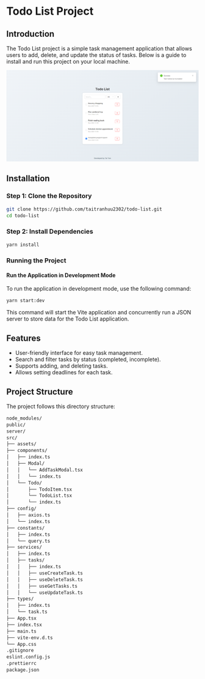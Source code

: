 # Todo List Project
## Introduction
The Todo List project is a simple task management application that allows users to add, delete, and update the status of tasks. Below is a guide to install and run this project on your local machine.

![Screenshot of Todo List Application](screenshot.png)

## Installation

### Step 1: Clone the Repository
```bash
git clone https://github.com/taitranhuu2302/todo-list.git
cd todo-list
```

### Step 2: Install Dependencies
```bash
yarn install
```

### Running the Project
#### Run the Application in Development Mode
To run the application in development mode, use the following command:
```bash
yarn start:dev
```
This command will start the Vite application and concurrently run a JSON server to store data for the Todo List application.

## Features
- User-friendly interface for easy task management.
- Search and filter tasks by status (completed, incomplete).
- Supports adding, and deleting tasks.
- Allows setting deadlines for each task.

## Project Structure
The project follows this directory structure:
```bash
node_modules/
public/ 
server/
src/
├── assets/
├── components/ 
│   ├── index.ts
│   ├── Modal/
│   │   └── AddTaskModal.tsx
│   │   └── index.ts
│   └── Todo/
│       ├── TodoItem.tsx
│       └── TodoList.tsx
│       └── index.ts
├── config/
│   ├── axios.ts
│   └── index.ts
├── constants/
│   ├── index.ts
│   └── query.ts
├── services/
│   ├── index.ts
│   ├── tasks/
│   │   ├── index.ts
│   │   ├── useCreateTask.ts
│   │   ├── useDeleteTask.ts
│   │   ├── useGetTasks.ts
│   │   └── useUpdateTask.ts
├── types/
│   ├── index.ts
│   └── task.ts
├── App.tsx
├── index.tsx
├── main.ts
├── vite-env.d.ts
└── App.css
.gitignore
eslint.config.js
.prettierrc 
package.json
```

